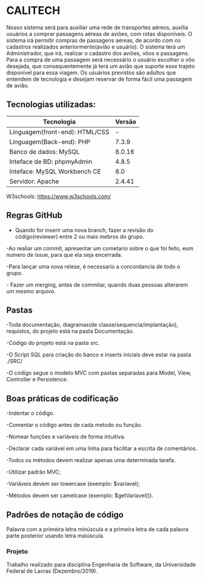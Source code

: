 # CALITECH
Nosso sistema será para auxiliar uma rede de transportes aéreos, auxilia usuários a comprar passagens aéreas de aviões, com rotas disponíveis. O sistema irá permitir compras de passagens aéreas, de acordo com os cadastros realizados anteriormente(avião e usuário). O sistema terá um Administrador, que irá, realizar o cadastro dos aviões, vôos e passagens. Para a compra de uma passagem será necessário o usuário escolher o vôo desejada, que consequentemente já terá um avião que suporte esse trajeto disponível para essa viagem. Os usuários previstos são adultos que entendem de tecnologia e desejam reservar de forma fácil uma passagem de avião.

## Tecnologias utilizadas:
| Tecnologia | Versão |
| --- | --- |
| Linguagem(front-end): HTML/CSS| - |
| Linguagem(Back-end): PHP | 7.3.9 |
| Banco de dados: MySQL |  8.0.16  |
| Inteface de BD: phpmyAdmin | 4.8.5 |
| Inteface: MySQL Workbench CE | 8.0 |
| Servidor: Apache|  2.4.41|

W3schools: https://www.w3schools.com/


## Regras GitHub
- Quando for inserir uma nova branch, fazer a revisão do código(reviewer) entre 2 ou mais mebros do grupo. 

\-Ao realiar um commit, apresentar um cometario sobre o que foi feito, eum numero de issue, para que ela seja encerrada.

\-Para lançar uma nova relese, é necessario a concordancia de todo o grupo.

\- Fazer um merging, antes de commitar, quando duas pessoas alterarem um mesmo arquivo.



## Pastas
-Toda documentação, diagramas(de classe/sequencia/implantação), requistos, do projeto está na pasta Documentação.

-Código do projeto está na pasta src.

-O Script SQL para criação do banco e inserts iniciais deve estar na pasta ./SRC/

-O código segue o modelo MVC com pastas separadas para Model, View, Controller e Persistence.


## Boas práticas de codificação

-Indentar o código.

-Comentar o código antes de cada metodo ou função.

-Nomear funções e variáveis de forma intuitiva.  

-Declarar cada variável em uma linha para facilitar a escrita de comentários. 

-Todos os métodos devem realizar apenas uma determinada tarefa.

-Utilizar padrão MVC;

-Variáveis devem ser lowercase (exemplo: $variavel);

-Métodos devem ser camelcase (exemplo: $getVariavel()).


## Padrões de notação de código
Palavra com a primeira letra minúscula e a primeira letra de cada palavra parte posterior usando letra maiúscula.


### Projeto
Trabalho realizado para disciplina Engenharia de Software, da Universidade Federal de Lavras (Dezembro/2019). 

 
